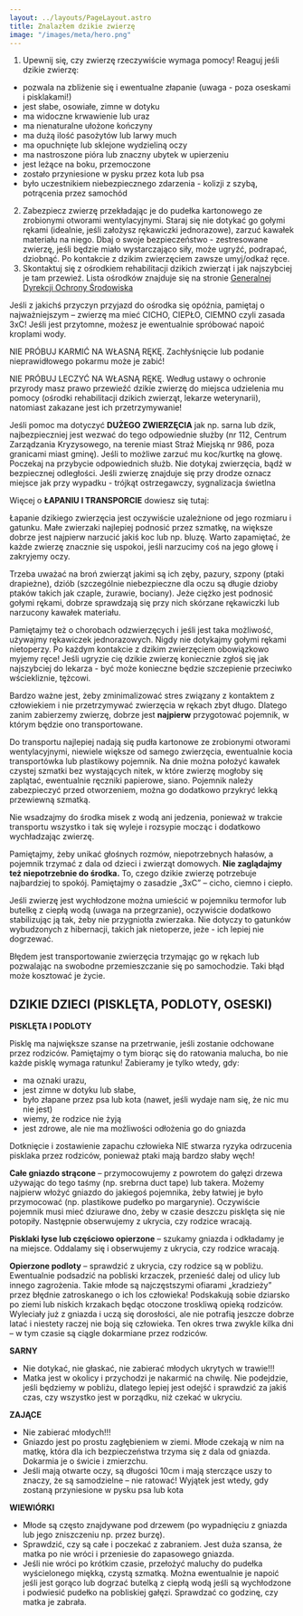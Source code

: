 ```yaml
---
layout: ../layouts/PageLayout.astro
title: Znalazłem dzikie zwierzę
image: "/images/meta/hero.png"
---
```


1. Upewnij się, czy zwierzę rzeczywiście wymaga pomocy! Reaguj jeśli dzikie zwierzę:

- pozwala na zbliżenie się i ewentualne złapanie (uwaga - poza oseskami i pisklakami!)
- jest słabe, osowiałe, zimne w dotyku
- ma widoczne krwawienie lub uraz
- ma nienaturalne ułożone kończyny
- ma dużą ilość pasożytów lub larwy much
- ma opuchnięte lub sklejone wydzieliną oczy
- ma nastroszone pióra lub znaczny ubytek w upierzeniu
- jest leżące na boku, przemoczone
- zostało przyniesione w pysku przez kota lub psa
- było uczestnikiem niebezpiecznego zdarzenia - kolizji z szybą, potrącenia przez samochód
2. Zabezpiecz zwierzę przekładając je do pudełka kartonowego ze zrobionymi otworami wentylacyjnymi. 
Staraj się nie dotykać go gołymi rękami (idealnie, jeśli założysz rękawiczki jednorazowe), zarzuć kawałek materiału na niego. Dbaj o swoje bezpieczeństwo - zestresowane zwierzę, jeśli będzie miało wystarczająco siły, może ugryźć, podrapać, dziobnąć. Po kontakcie z dzikim zwierzęciem zawsze umyj/odkaź ręce. 
3. Skontaktuj się z ośrodkiem rehabilitacji dzikich zwierząt i jak najszybciej je tam przewieź.
Lista ośrodków znajduje się na stronie [Generalnej Dyrekcji Ochrony Środowiska](https://www.gov.pl/web/gdos/wykaz-osrodkow-rehabilitacji-zwierzat)

Jeśli z jakichś przyczyn przyjazd do ośrodka się opóźnia, pamiętaj o najważniejszym – zwierzę ma mieć CICHO, CIEPŁO, CIEMNO czyli zasada 3xC! Jeśli jest przytomne, możesz je ewentualnie spróbować napoić kroplami wody.

NIE PRÓBUJ KARMIĆ NA WŁASNĄ RĘKĘ. Zachłyśnięcie lub podanie nieprawidłowego pokarmu może je zabić!

NIE PRÓBUJ LECZYĆ NA WŁASNĄ RĘKĘ. Według ustawy o ochronie przyrody masz prawo przewieźć dzikie zwierzę do miejsca udzielenia mu pomocy (ośrodki rehabilitacji dzikich zwierząt, lekarze weterynarii), natomiast zakazane jest ich przetrzymywanie! 

Jeśli pomoc ma dotyczyć **DUŻEGO ZWIERZĘCIA** jak np. sarna lub dzik, najbezpieczniej jest wezwać do tego odpowiednie służby (nr 112, Centrum Zarządzania Kryzysowego, na terenie miast Straż Miejską nr 986, poza granicami miast gminę). 
Jeśli to możliwe zarzuć mu koc/kurtkę na głowę. Poczekaj na przybycie odpowiednich służb. Nie dotykaj zwierzęcia, bądź w bezpiecznej odległości. Jeśli zwierzę znajduje się przy drodze oznacz miejsce jak przy wypadku - trójkąt ostrzegawczy, sygnalizacja świetlna

Więcej o **ŁAPANIU I TRANSPORCIE** dowiesz się tutaj:

Łapanie dzikiego zwierzęcia jest oczywiście uzależnione od jego rozmiaru i gatunku. Małe zwierzaki najlepiej podnosić przez szmatkę, na większe dobrze jest najpierw narzucić jakiś koc lub np. bluzę. 
Warto zapamiętać, że każde zwierzę znacznie się uspokoi, jeśli narzucimy coś na jego głowę i zakryjemy oczy.

Trzeba uważać na broń zwierząt jakimi są ich zęby, pazury, szpony (ptaki drapieżne), dziób (szczególnie niebezpieczne dla oczu są długie dzioby ptaków takich jak czaple, żurawie, bociany). Jeże ciężko jest podnosić gołymi rękami, dobrze sprawdzają się przy nich skórzane rękawiczki lub narzucony kawałek materiału. 

Pamiętajmy też o chorobach odzwierzęcych i jeśli jest taka możliwość, używajmy rękawiczek jednorazowych. Nigdy nie dotykajmy gołymi rękami nietoperzy. Po każdym kontakcie z dzikim zwierzęciem obowiązkowo myjemy ręce!
Jeśli ugryzie cię dzikie zwierzę koniecznie zgłoś się jak najszybciej do lekarza - być może konieczne będzie szczepienie przeciwko wściekliznie, tężcowi.


Bardzo ważne jest, żeby zminimalizować stres związany z kontaktem z człowiekiem i nie przetrzymywać zwierzęcia w rękach zbyt długo. Dlatego zanim zabierzemy zwierzę, dobrze jest **najpierw** przygotować pojemnik, w którym będzie ono transportowane. 

Do transportu najlepiej nadają się pudła kartonowe ze zrobionymi otworami wentylacyjnymi, niewiele większe od samego zwierzęcia, ewentualnie kocia transportówka lub plastikowy pojemnik. Na dnie można położyć kawałek czystej szmatki bez wystających nitek, w które zwierzę mogłoby się zaplątać, ewentualnie ręczniki papierowe, siano. Pojemnik należy zabezpieczyć przed otworzeniem, można go dodatkowo przykryć lekką przewiewną szmatką.

Nie wsadzajmy do środka misek z wodą ani jedzenia, ponieważ w trakcie transportu wszystko i tak się wyleje i rozsypie mocząc i dodatkowo wychładzając zwierzę.  

Pamiętajmy, żeby unikać głośnych rozmów, niepotrzebnych hałasów, a pojemnik trzymać z dala od dzieci i zwierząt domowych. **Nie zaglądajmy też niepotrzebnie do środka.** To, czego dzikie zwierzę potrzebuje najbardziej to spokój. Pamiętajmy o zasadzie „3xC” – cicho, ciemno i ciepło. 

Jeśli zwierzę jest wychłodzone można umieścić w pojemniku termofor lub butelkę z ciepłą wodą (uwaga na przegrzanie), oczywiście dodatkowo stabilizując ją tak, żeby nie przygniotła zwierzaka. Nie dotyczy to gatunków wybudzonych z hibernacji, takich jak nietoperze, jeże - ich lepiej nie dogrzewać.

Błędem jest transportowanie zwierzęcia trzymając go w rękach lub pozwalając na swobodne przemieszczanie się po samochodzie. Taki błąd może kosztować je życie.


## DZIKIE DZIECI (PISKLĘTA, PODLOTY, OSESKI)

**PISKLĘTA I PODLOTY**

Pisklę ma największe szanse na przetrwanie, jeśli zostanie odchowane przez rodziców. Pamiętajmy o tym biorąc się do ratowania malucha, bo nie każde pisklę wymaga ratunku! Zabieramy je tylko wtedy, gdy:

- ma oznaki urazu,
- jest zimne w dotyku lub słabe,
- było złapane przez psa lub kota (nawet, jeśli wydaje nam się, że nic mu nie jest)
- wiemy, że rodzice nie żyją
- jest zdrowe, ale nie ma możliwości odłożenia go do gniazda

Dotknięcie i zostawienie zapachu człowieka NIE stwarza ryzyka odrzucenia pisklaka przez rodziców, ponieważ ptaki mają bardzo słaby węch!

**Całe gniazdo strącone** – przymocowujemy z powrotem do gałęzi drzewa używając do tego taśmy (np. srebrna duct tape) lub takera. Możemy najpierw włożyć gniazdo do jakiegoś pojemnika, żeby łatwiej je było przymocować (np. plastikowe pudełko po margarynie). Oczywiście pojemnik musi mieć dziurawe dno, żeby w czasie deszczu pisklęta się nie potopiły. Następnie obserwujemy z ukrycia, czy rodzice wracają.

**Pisklaki łyse lub częściowo opierzone** – szukamy gniazda i odkładamy je na miejsce. Oddalamy się i obserwujemy z ukrycia, czy rodzice wracają.

**Opierzone podloty** – sprawdzić z ukrycia, czy rodzice są w pobliżu. Ewentualnie podsadzić na pobliski krzaczek, przenieść dalej od ulicy lub innego zagrożenia. Takie młode są najczęstszymi ofiarami „kradzieży” przez błędnie zatroskanego o ich los człowieka! Podskakują sobie dziarsko po ziemi lub niskich krzakach będąc otoczone troskliwą opieką rodziców. Wyleciały już z gniazda i uczą się dorosłości, ale nie potrafią jeszcze dobrze latać i niestety raczej nie boją się człowieka. Ten okres trwa zwykle kilka dni – w tym czasie są ciągle dokarmiane przez rodziców.

**SARNY**

- Nie dotykać, nie głaskać, nie zabierać młodych ukrytych w trawie!!!
- Matka jest w okolicy i przychodzi je nakarmić na chwilę. Nie podejdzie, jeśli będziemy w pobliżu, dlatego lepiej jest odejść i sprawdzić za jakiś czas, czy wszystko jest w porządku, niż czekać w ukryciu.

**ZAJĄCE**

- Nie zabierać młodych!!!
- Gniazdo jest po prostu zagłębieniem w ziemi. Młode czekają w nim na matkę, która dla ich bezpieczeństwa trzyma się z dala od gniazda. Dokarmia je o świcie i zmierzchu.
- Jeśli mają otwarte oczy, są długości 10cm i mają sterczące uszy to znaczy, że są samodzielne – nie ratować! Wyjątek jest wtedy, gdy zostaną przyniesione w pysku psa lub kota

**WIEWIÓRKI**

- Młode są często znajdywane pod drzewem (po wypadnięciu z gniazda lub jego zniszczeniu np. przez burzę).
- Sprawdzić, czy są całe i poczekać z zabraniem. Jest duża szansa, że matka po nie wróci i przeniesie do zapasowego gniazda.
- Jeśli nie wróci po krótkim czasie, przełożyć maluchy do pudełka wyścielonego miękką, czystą szmatką. Można ewentualnie je napoić jeśli jest gorąco lub dogrzać butelką z ciepłą wodą jeśli są wychłodzone i podwiesić pudełko na pobliskiej gałęzi. Sprawdzać co godzinę, czy matka je zabrała.